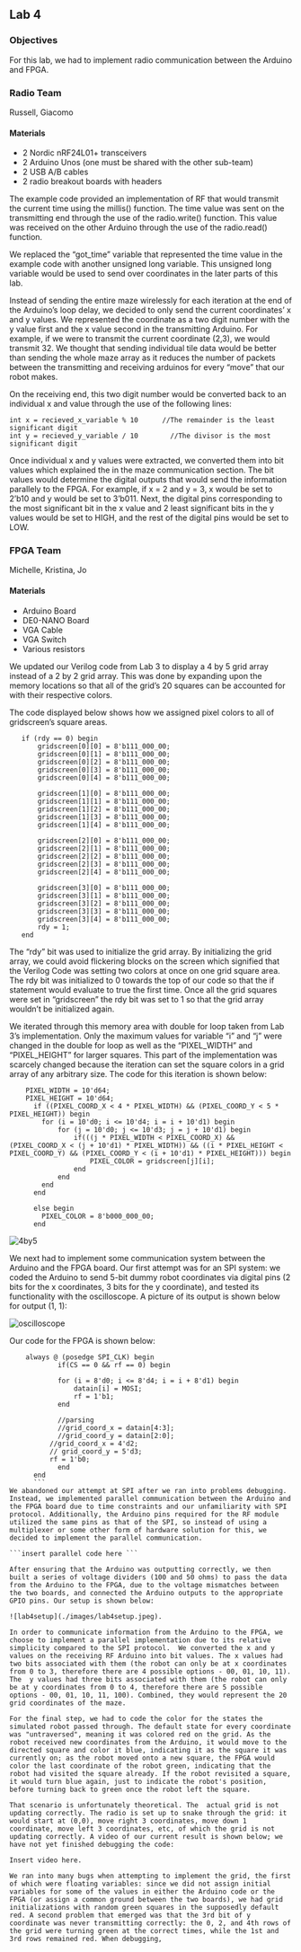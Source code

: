 ## Lab 4

### Objectives

For this lab, we had to implement radio communication between the Arduino and FPGA. 
### Radio Team
Russell, Giacomo

#### Materials
* 2 Nordic nRF24L01+ transceivers
* 2 Arduino Unos (one must be shared with the other sub-team)
* 2 USB A/B cables
* 2 radio breakout boards with headers


The example code provided an implementation of RF that would transmit the current time using the millis() function. The time value was sent on the transmitting end through the use of the radio.write() function. This value was received on the other Arduino through the use of the radio.read() function. 

We replaced the “got_time” variable that represented the time value in the example code with another unsigned long variable. This unsigned long variable would be used to send over coordinates in the later parts of this lab.

Instead of sending the entire maze wirelessly for each iteration at the end of the Arduino’s loop delay, we decided to only send the current coordinates’ x and y values. We represented the coordinate as a two digit number with the y value first and the x value second in the transmitting Arduino. For example, if we were to transmit the current coordinate (2,3), we would transmit 32. We thought that sending individual tile data would be better than sending the whole maze array as it reduces the number of packets between the transmitting and receiving arduinos for every “move” that our robot makes. 

On the receiving end, this two digit number would be converted back to an individual x and value through the use of the following lines:
   ```
   int x = recieved_x_variable % 10      //The remainder is the least significant digit 
   int y = recieved_y_variable / 10        //The divisor is the most significant digit
   ```
   
Once individual x and y values were extracted, we converted them into bit values which explained the in the maze communication section. The bit values would determine the digital outputs that would send the information parallely to the FPGA. For example, if x = 2 and y = 3, x would be set to 2’b10 and y would be set to 3’b011. Next, the digital pins corresponding to the most significant bit in the x value and 2 least significant bits in the y values would be set to HIGH, and the rest of the digital pins would be set to LOW.


### FPGA Team
Michelle, Kristina, Jo

#### Materials
* Arduino Board
* DE0-NANO Board 
* VGA Cable
* VGA Switch
* Various resistors

We updated our Verilog code from Lab 3 to display a 4 by 5 grid array instead of a 2 by 2 grid array. This was done by expanding upon the memory locations so that all of the grid’s 20 squares can be accounted for with their respective colors.

The code displayed below shows how we assigned pixel colors to all of gridscreen’s square areas.
 ```
    if (rdy == 0) begin
        gridscreen[0][0] = 8'b111_000_00;
        gridscreen[0][1] = 8'b111_000_00;
        gridscreen[0][2] = 8'b111_000_00;
        gridscreen[0][3] = 8'b111_000_00;
        gridscreen[0][4] = 8'b111_000_00;
     
        gridscreen[1][0] = 8'b111_000_00;
        gridscreen[1][1] = 8'b111_000_00;
        gridscreen[1][2] = 8'b111_000_00;
        gridscreen[1][3] = 8'b111_000_00;
        gridscreen[1][4] = 8'b111_000_00;
     
        gridscreen[2][0] = 8'b111_000_00;
        gridscreen[2][1] = 8'b111_000_00;
        gridscreen[2][2] = 8'b111_000_00;
        gridscreen[2][3] = 8'b111_000_00;
        gridscreen[2][4] = 8'b111_000_00; 
     
        gridscreen[3][0] = 8'b111_000_00;
        gridscreen[3][1] = 8'b111_000_00;
        gridscreen[3][2] = 8'b111_000_00;
        gridscreen[3][3] = 8'b111_000_00;
        gridscreen[3][4] = 8'b111_000_00;
        rdy = 1;
    end
```

The “rdy” bit was used to initialize the grid array. By initializing the grid array, we could avoid flickering blocks on the screen which signified that the Verilog Code was setting two colors at once on one grid square area. The rdy bit was initialized to 0 towards the top of our code so that the if statement would evaluate to true the first time. Once all the grid squares were set in “gridscreen” the rdy bit was set to 1 so that the grid array wouldn’t be initialized again.

We iterated through this memory area with double for loop taken from Lab 3’s implementation. Only the maximum values for variable “i” and “j” were changed in the double for loop as well as the “PIXEL_WIDTH” and “PIXEL_HEIGHT” for larger squares. This part of the implementation was scarcely changed because the iteration can set the square colors in a grid array of any arbitrary size.
The code for this iteration is shown below:
```
    PIXEL_WIDTH = 10'd64;
    PIXEL_HEIGHT = 10'd64;
      if ((PIXEL_COORD_X < 4 * PIXEL_WIDTH) && (PIXEL_COORD_Y < 5 * PIXEL_HEIGHT)) begin
   	    for (i = 10'd0; i <= 10'd4; i = i + 10'd1) begin
   		    for (j = 10'd0; j <= 10'd3; j = j + 10'd1) begin
   			    if(((j * PIXEL_WIDTH < PIXEL_COORD_X) && (PIXEL_COORD_X < (j + 10'd1) * PIXEL_WIDTH)) && ((i * PIXEL_HEIGHT < PIXEL_COORD_Y) && (PIXEL_COORD_Y < (i + 10'd1) * PIXEL_HEIGHT))) begin
   				    PIXEL_COLOR = gridscreen[j][i];
   			    end		 
   		    end	 
   	    end
      end
   	 
      else begin
   	    PIXEL_COLOR = 8'b000_000_00;
      end	
```

![4by5](./images/4by5.jpeg)

We next had to implement some communication system between the Arduino and the FPGA board. Our first attempt was for an SPI system: we coded the Arduino to send 5-bit dummy robot coordinates via digital pins (2 bits for the x coordinates, 3 bits for the y coordinate), and tested its functionality with the oscilloscope. A picture of its output is shown below for output (1, 1):

![oscilloscope](./images/lab4oscilloscope.jpeg)

Our code for the FPGA is shown below: 
```
    always @ (posedge SPI_CLK) begin
    	    if(CS == 0 && rf == 0) begin
   	 
    	    for (i = 8'd0; i <= 8'd4; i = i + 8'd1) begin
        	    datain[i] = MOSI;
        	    rf = 1'b1;
    	    end
   	 
    	    //parsing
    	    //grid_coord_x = datain[4:3];
    	    //grid_coord_y = datain[2:0];
   	      //grid_coord_x = 4'd2;
   	      // grid_coord_y = 5'd3;
   	      rf = 1'b0;
 	        end
      end
      ```
We abandoned our attempt at SPI after we ran into problems debugging. Instead, we implemented parallel communication between the Arduino and the FPGA board due to time constraints and our unfamiliarity with SPI protocol. Additionally, the Arduino pins required for the RF module utilized the same pins as that of the SPI, so instead of using a multiplexer or some other form of hardware solution for this, we decided to implement the parallel communication. 

```insert parallel code here ```

After ensuring that the Arduino was outputting correctly, we then built a series of voltage dividers (100 and 50 ohms) to pass the data from the Arduino to the FPGA, due to the voltage mismatches between the two boards, and connected the Arduino outputs to the appropriate GPIO pins. Our setup is shown below:

![lab4setup](./images/lab4setup.jpeg).

In order to communicate information from the Arduino to the FPGA, we choose to implement a parallel implementation due to its relative simplicity compared to the SPI protocol.  We converted the x and y values on the receiving RF Arduino into bit values. The x values had two bits associated with them (the robot can only be at x coordinates from 0 to 3, therefore there are 4 possible options - 00, 01, 10, 11). The  y values had three bits associated with them (the robot can only be at y coordinates from 0 to 4, therefore there are 5 possible options - 00, 01, 10, 11, 100). Combined, they would represent the 20 grid coordinates of the maze. 

For the final step, we had to code the color for the states the simulated robot passed through. The default state for every coordinate was "untraversed", meaning it was colored red on the grid. As the robot received new coordinates from the Arduino, it would move to the directed square and color it blue, indicating it as the square it was currently on; as the robot moved onto a new square, the FPGA would color the last coordinate of the robot green, indicating that the robot had visited the square already. If the robot revisited a square, it would turn blue again, just to indicate the robot's position, before turning back to green once the robot left the square. 

That scenario is unfortunately theoretical. The  actual grid is not updating correctly. The radio is set up to snake through the grid: it would start at (0,0), move right 3 coordinates, move down 1 coordinate, move left 3 coordinates, etc, of which the grid is not updating correctly. A video of our current result is shown below; we have not yet finished debugging the code:

Insert video here.

We ran into many bugs when attempting to implement the grid, the first of which were floating variables: since we did not assign initial variables for some of the values in either the Arduino code or the FPGA (or assign a common ground between the two boards), we had grid initializations with random green squares in the supposedly default red. A second problem that emerged was that the 3rd bit of y coordinate was never transmitting correctly: the 0, 2, and 4th rows of the grid were turning green at the correct times, while the 1st and 3rd rows remained red. When debugging, 
